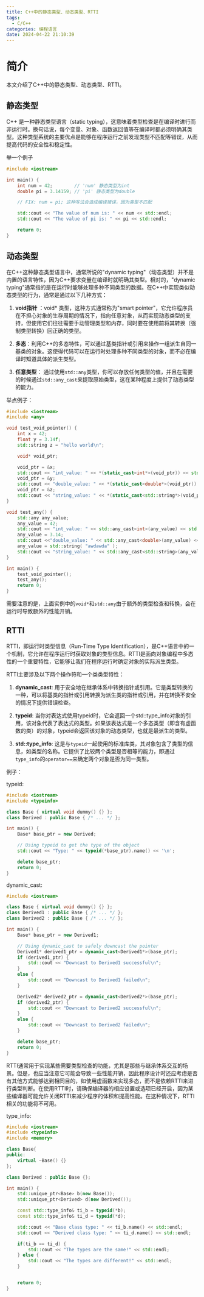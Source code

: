 ```yaml
---
title: C++中的静态类型、动态类型、RTTI
tags:
  - C/C++
categories: 编程语言
date: 2024-04-22 21:10:39
---
```


# 简介

本文介绍了C++中的静态类型、动态类型、RTTI。

## 静态类型

C++ 是一种静态类型语言（static typing），这意味着类型检查是在编译时进行而非运行时。换句话说，每个变量、对象、函数返回值等在编译时都必须明确其类型。这种类型系统的主要优点是能够在程序运行之前发现类型不匹配等错误，从而提高代码的安全性和稳定性。

举一个例子

```cpp
#include <iostream>

int main() {
    int num = 42;        // 'num' 静态类型为int
    double pi = 3.14159; // 'pi' 静态类型为double

    // FIX: num = pi; 这种写法会造成编译错误，因为类型不匹配

    std::cout << "The value of num is: " << num << std::endl;
    std::cout << "The value of pi is: " << pi << std::endl;

    return 0;
}
```

## 动态类型

在C++这种静态类型语言中，通常所说的"dynamic typing"（动态类型）并不是内置的语言特性，因为C++要求变量在编译时就明确其类型。相对的，"dynamic typing"通常指的是在运行时能够处理多种不同类型的数据。在C++中实现类似动态类型的行为，通常是通过以下几种方式：

1. **void指针** ：void\* 类型，这种方式通常称为"smart pointer"，它允许程序员在不担心对象的生存周期的情况下，指向任意对象，从而实现动态类型的支持，但使用它们往往需要手动管理类型和内存，同时要在使用前将其转换（强制类型转换）回正确的类型。

2. **多态**：利用C++的多态特性，可以通过基类指针或引用来操作一组派生自同一基类的对象。这使得代码可以在运行时处理多种不同类型的对象，而不必在编译时知道具体的派生类型。

3. **任意类型**： 通过使用`std::any`类型，你可以存放任何类型的值，并且在需要的时候通过`std::any_cast`来提取原始类型，这在某种程度上提供了动态类型的能力。

举点例子：

```cpp
#include <iostream>
#include <any>

void test_void_pointer() {
    int x = 42;
    float y = 3.14f;
    std::string z = "hello world\n";

    void* void_ptr;

    void_ptr = &x;
    std::cout << "int_value: " << *(static_cast<int*>(void_ptr)) << std::endl;
    void_ptr = &y;
    std::cout << "double_value: " << *(static_cast<double*>(void_ptr)) << std::endl;
    void_ptr = &z;
    std::cout << "string_value: " << *(static_cast<std::string*>(void_ptr)) << std::endl;
}

void test_any() {
    std::any any_value;
    any_value = 42;
    std::cout << "int_value: " << std::any_cast<int>(any_value) << std::endl;
    any_value = 3.14;
    std::cout <<"double_value: " << std::any_cast<double>(any_value) << std::endl;
    any_value = std::string( "awdawda" );
    std::cout << "string_value: " << std::any_cast<std::string>(any_value) << std::endl;
}

int main() {
    test_void_pointer();
    test_any();
    return 0;
}

```

需要注意的是，上面实例中的`void*`和`std::any`由于额外的类型检查和转换，会在运行时导致额外的性能开销。

## RTTI

RTTI，即运行时类型信息（Run-Time Type Identification），是C++语言中的一个机制，它允许在程序运行时获取对象的类型信息。RTTI是面向对象编程中多态性的一个重要特性，它能够让我们在程序运行时确定对象的实际派生类型。

RTTI主要涉及以下两个操作符和一个类类型特性：

1. **dynamic_cast**: 用于安全地在继承体系中转换指针或引用。它是类型转换的一种，可以将基类的指针或引用转换为派生类的指针或引用，并在转换不安全的情况下提供错误检查。

2. **typeid**: 当你对表达式使用typeid时，它会返回一个std::type_info对象的引用，该对象代表了表达式的类型。如果该表达式是一个多态类型（即含有虚函数的类）的对象，typeid会返回该对象的动态类型，也就是最派生的类型。
3. **std::type_info**: 这是与`typeid`一起使用的标准库类，其对象包含了类型的信息，如类型的名称。它提供了比较两个类型是否相等的能力，即通过`type_info`的`operator==`来确定两个对象是否为同一类型。

例子：

typeid:

```c++
#include <iostream>
#include <typeinfo>

class Base { virtual void dummy() {} };
class Derived : public Base { /* ... */ };

int main() {
    Base* base_ptr = new Derived;

    // Using typeid to get the type of the object
    std::cout << "Type: " << typeid(*base_ptr).name() << '\n';

    delete base_ptr;
    return 0;
}
```

dynamic_cast:

```c++
#include <iostream>

class Base { virtual void dummy() {} };
class Derived1 : public Base { /* ... */ };
class Derived2 : public Base { /* ... */ };

int main() {
    Base* base_ptr = new Derived1;

    // Using dynamic_cast to safely downcast the pointer
    Derived1* derived1_ptr = dynamic_cast<Derived1*>(base_ptr);
    if (derived1_ptr) {
        std::cout << "Downcast to Derived1 successful\n";
    }
    else {
        std::cout << "Downcast to Derived1 failed\n";
    }

    Derived2* derived2_ptr = dynamic_cast<Derived2*>(base_ptr);
    if (derived2_ptr) {
        std::cout << "Downcast to Derived2 successful\n";
    }
    else {
        std::cout << "Downcast to Derived2 failed\n";
    }

    delete base_ptr;
    return 0;
}
```

RTTI通常用于实现某些需要类型检查的功能，尤其是那些与继承体系交互的场景。但是，也应当注意它可能会导致一些性能开销，因此程序设计时还应考虑是否有其他方式能够达到相同目的，如使用虚函数来实现多态，而不是依赖RTTI来进行类型判断。在使用RTTI时，请确保编译器的相应设置或选项已经开启，因为某些编译器可能允许关闭RTTI来减少程序的体积和提高性能。在这种情况下，RTTI相关的功能将不可用。

type_info:

```c++
#include <iostream>
#include <typeinfo>
#include <memory>

class Base{
public:
    virtual ~Base() {}
};

class Derived : public Base {};

int main() {
    std::unique_ptr<Base> b(new Base());
    std::unique_ptr<Derived> d(new Derived());

    const std::type_info& ti_b = typeid(*b);
    const std::type_info& ti_d = typeid(*d);

    std::cout << "Base class type: " << ti_b.name() << std::endl;
    std::cout << "Derived class type: " << ti_d.name() << std::endl;

    if(ti_b == ti_d) {
        std::cout << "The types are the same!" << std::endl;
    } else {
        std::cout << "The types are different!" << std::endl;
    }


    return 0;
}
```
